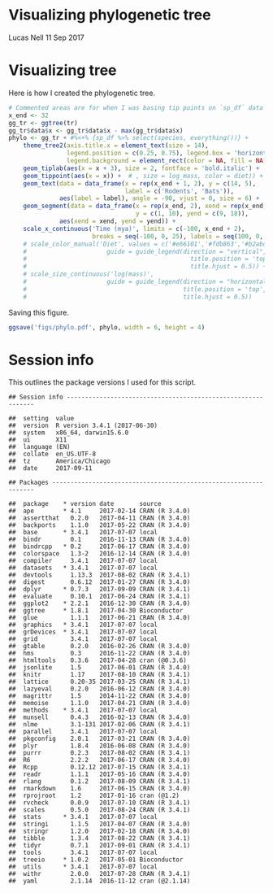 Visualizing phylogenetic tree
================
Lucas Nell
11 Sep 2017

Visualizing tree
================

Here is how I created the phylogenetic tree.

``` r
# Commented areas are for when I was basing tip points on `sp_df` data frame values
x_end <- 32
gg_tr <- ggtree(tr)
gg_tr$data$x <- gg_tr$data$x - max(gg_tr$data$x)
phylo <- gg_tr + #%<+% {sp_df %>% select(species, everything())} +
    theme_tree2(axis.title.x = element_text(size = 14),
                legend.position = c(0.25, 0.75), legend.box = 'horizontal',
                legend.background = element_rect(color = NA, fill = NA)) +
    geom_tiplab(aes(x = x + 3), size = 2, fontface = 'bold.italic') +
    geom_tippoint(aes(x = x)) +  # , size = log_mass, color = diet)) +
    geom_text(data = data_frame(x = rep(x_end + 1, 2), y = c(14, 5), 
                                label = c('Rodents', 'Bats')), 
              aes(label = label), angle = -90, vjust = 0, size = 6) +
    geom_segment(data = data_frame(x = rep(x_end, 2), xend = rep(x_end, 2), 
                                   y = c(1, 10), yend = c(9, 18)), 
              aes(xend = xend, yend = yend)) +
    scale_x_continuous('Time (mya)', limits = c(-100, x_end + 2),
                       breaks = seq(-100, 0, 25), labels = seq(100, 0, -25))# +
    # scale_color_manual('Diet', values = c('#e66101','#fdb863','#b2abd2','#5e3c99'),
    #                      guide = guide_legend(direction = "vertical",
    #                                             title.position = 'top', 
    #                                             title.hjust = 0.5)) +
    # scale_size_continuous('log(mass)', 
    #                      guide = guide_legend(direction = "horizontal",
    #                                           title.position = 'top', 
    #                                           title.hjust = 0.5))
```

Saving this figure.

``` r
ggsave('figs/phylo.pdf', phylo, width = 6, height = 4)
```

Session info
============

This outlines the package versions I used for this script.

    ## Session info -------------------------------------------------------------

    ##  setting  value                       
    ##  version  R version 3.4.1 (2017-06-30)
    ##  system   x86_64, darwin15.6.0        
    ##  ui       X11                         
    ##  language (EN)                        
    ##  collate  en_US.UTF-8                 
    ##  tz       America/Chicago             
    ##  date     2017-09-11

    ## Packages -----------------------------------------------------------------

    ##  package    * version date       source        
    ##  ape        * 4.1     2017-02-14 CRAN (R 3.4.0)
    ##  assertthat   0.2.0   2017-04-11 CRAN (R 3.4.0)
    ##  backports    1.1.0   2017-05-22 CRAN (R 3.4.0)
    ##  base       * 3.4.1   2017-07-07 local         
    ##  bindr        0.1     2016-11-13 CRAN (R 3.4.0)
    ##  bindrcpp   * 0.2     2017-06-17 CRAN (R 3.4.0)
    ##  colorspace   1.3-2   2016-12-14 CRAN (R 3.4.0)
    ##  compiler     3.4.1   2017-07-07 local         
    ##  datasets   * 3.4.1   2017-07-07 local         
    ##  devtools     1.13.3  2017-08-02 CRAN (R 3.4.1)
    ##  digest       0.6.12  2017-01-27 CRAN (R 3.4.0)
    ##  dplyr      * 0.7.3   2017-09-09 CRAN (R 3.4.1)
    ##  evaluate     0.10.1  2017-06-24 CRAN (R 3.4.1)
    ##  ggplot2    * 2.2.1   2016-12-30 CRAN (R 3.4.0)
    ##  ggtree     * 1.8.1   2017-04-30 Bioconductor  
    ##  glue         1.1.1   2017-06-21 CRAN (R 3.4.0)
    ##  graphics   * 3.4.1   2017-07-07 local         
    ##  grDevices  * 3.4.1   2017-07-07 local         
    ##  grid         3.4.1   2017-07-07 local         
    ##  gtable       0.2.0   2016-02-26 CRAN (R 3.4.0)
    ##  hms          0.3     2016-11-22 CRAN (R 3.4.0)
    ##  htmltools    0.3.6   2017-04-28 cran (@0.3.6) 
    ##  jsonlite     1.5     2017-06-01 CRAN (R 3.4.0)
    ##  knitr        1.17    2017-08-10 CRAN (R 3.4.1)
    ##  lattice      0.20-35 2017-03-25 CRAN (R 3.4.1)
    ##  lazyeval     0.2.0   2016-06-12 CRAN (R 3.4.0)
    ##  magrittr     1.5     2014-11-22 CRAN (R 3.4.0)
    ##  memoise      1.1.0   2017-04-21 CRAN (R 3.4.0)
    ##  methods    * 3.4.1   2017-07-07 local         
    ##  munsell      0.4.3   2016-02-13 CRAN (R 3.4.0)
    ##  nlme         3.1-131 2017-02-06 CRAN (R 3.4.1)
    ##  parallel     3.4.1   2017-07-07 local         
    ##  pkgconfig    2.0.1   2017-03-21 CRAN (R 3.4.0)
    ##  plyr         1.8.4   2016-06-08 CRAN (R 3.4.0)
    ##  purrr        0.2.3   2017-08-02 CRAN (R 3.4.1)
    ##  R6           2.2.2   2017-06-17 CRAN (R 3.4.0)
    ##  Rcpp         0.12.12 2017-07-15 CRAN (R 3.4.1)
    ##  readr        1.1.1   2017-05-16 CRAN (R 3.4.0)
    ##  rlang        0.1.2   2017-08-09 CRAN (R 3.4.1)
    ##  rmarkdown    1.6     2017-06-15 CRAN (R 3.4.0)
    ##  rprojroot    1.2     2017-01-16 cran (@1.2)   
    ##  rvcheck      0.0.9   2017-07-10 CRAN (R 3.4.1)
    ##  scales       0.5.0   2017-08-24 CRAN (R 3.4.1)
    ##  stats      * 3.4.1   2017-07-07 local         
    ##  stringi      1.1.5   2017-04-07 CRAN (R 3.4.0)
    ##  stringr      1.2.0   2017-02-18 CRAN (R 3.4.0)
    ##  tibble       1.3.4   2017-08-22 CRAN (R 3.4.1)
    ##  tidyr        0.7.1   2017-09-01 CRAN (R 3.4.1)
    ##  tools        3.4.1   2017-07-07 local         
    ##  treeio     * 1.0.2   2017-05-01 Bioconductor  
    ##  utils      * 3.4.1   2017-07-07 local         
    ##  withr        2.0.0   2017-07-28 CRAN (R 3.4.1)
    ##  yaml         2.1.14  2016-11-12 cran (@2.1.14)
